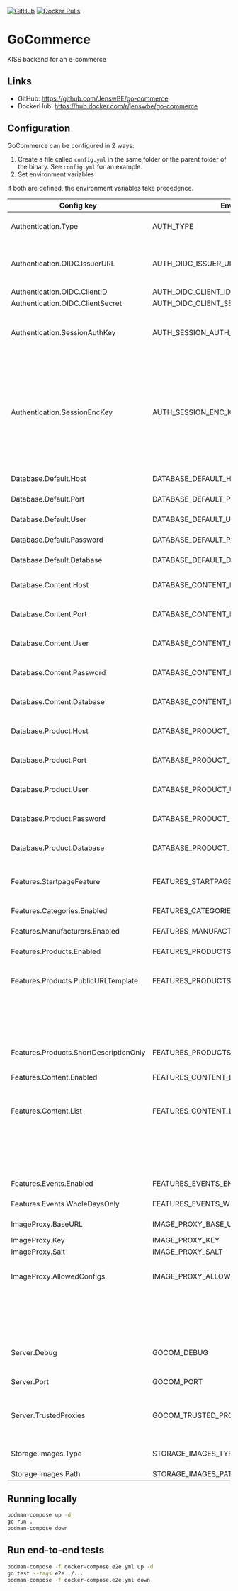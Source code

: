 [![GitHub](https://img.shields.io/github/license/JenswBE/go-commerce)](https://github.com/JenswBE/go-commerce)
[![Docker Pulls](https://img.shields.io/docker/pulls/jenswbe/go-commerce)](https://hub.docker.com/r/jenswbe/go-commerce)

# GoCommerce

KISS backend for an e-commerce

## Links

- GitHub: https://github.com/JenswBE/go-commerce
- DockerHub: https://hub.docker.com/r/jenswbe/go-commerce

## Configuration

GoCommerce can be configured in 2 ways:

1. Create a file called `config.yml` in the same folder or the parent folder of the binary. See `config.yml` for an example.
2. Set environment variables

If both are defined, the environment variables take precedence.

| Config key                             | Env variable                             | Description                                                                                                | Default value  |
| -------------------------------------- | ---------------------------------------- | ---------------------------------------------------------------------------------------------------------- | -------------- |
| Authentication.Type                    | AUTH_TYPE                                | Switch between OIDC and NONE (latter should only be used for testing)                                      | OIDC           |
| Authentication.OIDC.IssuerURL          | AUTH_OIDC_ISSUER_URL                     | URL to OpenID Configuration Issuer (without `.well-known/openid-configuration`)                            |                |
| Authentication.OIDC.ClientID           | AUTH_OIDC_CLIENT_ID                      | Client ID for OIDC                                                                                         |                |
| Authentication.OIDC.ClientSecret       | AUTH_OIDC_CLIENT_SECRET                  | Client secret for OIDC                                                                                     |                |
| Authentication.SessionAuthKey          | AUTH_SESSION_AUTH_KEY                    | Authentication key for session tokens. Mandatory and must be a base64 encoded string of 64 bytes.          |                |
|                                        |                                          | Can be generated using `openssl rand -base64 64 \| paste --delimiters '' --serial`                         |                |
| Authentication.SessionEncKey           | AUTH_SESSION_ENC_KEY                     | Encryption key for session tokens. Mandatory and must be a base64 encoded string of 32 bytes.              |                |
|                                        |                                          | Can be generated using `openssl rand -base64 32 \| paste --delimiters '' --serial`                         |                |
| Database.Default.Host                  | DATABASE_DEFAULT_HOST                    | Hostname of the default Postgres datatabase                                                                |                |
| Database.Default.Port                  | DATABASE_DEFAULT_PORT                    | Port of the default Postgres datatabase                                                                    | 5432           |
| Database.Default.User                  | DATABASE_DEFAULT_USER                    | Username for the default Postgres datatabase                                                               |                |
| Database.Default.Password              | DATABASE_DEFAULT_PASSWORD                | Password for the default Postgres datatabase                                                               |                |
| Database.Default.Database              | DATABASE_DEFAULT_DATABASE                | Database name for default the Postgres datatabase                                                          |                |
| Database.Content.Host                  | DATABASE_CONTENT_HOST                    | Override the default hostname for the content Postgres datatabase                                          |                |
| Database.Content.Port                  | DATABASE_CONTENT_PORT                    | Override the default port for the content Postgres datatabase                                              |                |
| Database.Content.User                  | DATABASE_CONTENT_USER                    | Override the default user for the content Postgres datatabase                                              |                |
| Database.Content.Password              | DATABASE_CONTENT_PASSWORD                | Override the default password for the content Postgres datatabase                                          |                |
| Database.Content.Database              | DATABASE_CONTENT_DATABASE                | Override the default database for the content Postgres datatabase                                          |                |
| Database.Product.Host                  | DATABASE_PRODUCT_HOST                    | Override the default hostname for the product Postgres datatabase                                          |                |
| Database.Product.Port                  | DATABASE_PRODUCT_PORT                    | Override the default port for the product Postgres datatabase                                              |                |
| Database.Product.User                  | DATABASE_PRODUCT_USER                    | Override the default user for the product Postgres datatabase                                              |                |
| Database.Product.Password              | DATABASE_PRODUCT_PASSWORD                | Override the default password for the product Postgres datatabase                                          |                |
| Database.Product.Database              | DATABASE_PRODUCT_DATABASE                | Override the default database for the product Postgres datatabase                                          |                |
| Features.StartpageFeature              | FEATURES_STARTPAGE_FEATURE               | Feature which should be shown as startpage. See below config keys for supported features.                  | Products       |
| Features.Categories.Enabled            | FEATURES_CATEGORIES_ENABLED              | Support for categories is enabled                                                                          | true           |
| Features.Manufacturers.Enabled         | FEATURES_MANUFACTURERS_ENABLED           | Support for manufacturers is enabled                                                                       | true           |
| Features.Products.Enabled              | FEATURES_PRODUCTS_ENABLED                | Support for products is enabled                                                                            | true           |
| Features.Products.PublicURLTemplate    | FEATURES_PRODUCTS_PUBLIC_URL_TEMPLATE    | Optional template for showing link to product page on public site. Button is omitted in                    |                |
|                                        |                                          | list if not provided. String is parsed into a Go HTML template. Product is available as `.`.               |                |
| Features.Products.ShortDescriptionOnly | FEATURES_PRODUCTS_SHORT_DESCRIPTION_ONLY | Support for long descriptions for products is disabled                                                     | true           |
| Features.Content.Enabled               | FEATURES_CONTENT_ENABLED                 | Support for content is enabled                                                                             | true           |
| Features.Content.List                  | FEATURES_CONTENT_LIST                    | List of content. New content is automatically added to the DB. Missing content is not removed from the DB. |                |
|                                        |                                          | Config: Object with fields `Name` and `ContentType`                                                        |                |
|                                        |                                          | Env: List of format `Name:ContentType`                                                                     |                |
| Features.Events.Enabled                | FEATURES_EVENTS_ENABLED                  | Support for events is enabled                                                                              | true           |
| Features.Events.WholeDaysOnly          | FEATURES_EVENTS_WHOLE_DAYS_ONLY          | Only events with full days (no time) are supported                                                         | true           |
| ImageProxy.BaseURL                     | IMAGE_PROXY_BASE_URL                     | Base URL of your [Imgproxy instance](https://docs.imgproxy.net/)                                           | /images/       |
| ImageProxy.Key                         | IMAGE_PROXY_KEY                          | [Signing key for Imgproxy](https://docs.imgproxy.net/configuration?id=url-signature)                       |                |
| ImageProxy.Salt                        | IMAGE_PROXY_SALT                         | [Salt for Imgproxy](https://docs.imgproxy.net/configuration?id=url-signature)                              |                |
| ImageProxy.AllowedConfigs              | IMAGE_PROXY_ALLOWED_CONFIGS              | Comma-separated list of allowed image configs in format width:height:resizingType.                         |                |
|                                        |                                          | Example `100:100:FILL,300:200:FIT`. Use `*` if not limiting the configs.                                   |                |
| Server.Debug                           | GOCOM_DEBUG                              | Set to true to enable debug logging and put API framework in debug mode.                                   | false          |
| Server.Port                            | GOCOM_PORT                               | HTTP port on which the GoCommerce API listens                                                              | 8080           |
| Server.TrustedProxies                  | GOCOM_TRUSTED_PROXIES                    | IP's of proxies trusted by GoCommerce. Header `X-Forwarded-For` is only considered for these hosts.        | 172.16.0.0/16  |
| Storage.Images.Type                    | STORAGE_IMAGES_TYPE                      | Type of storage used for storing images. Currently only `fs` is supported.                                 | fs             |
| Storage.Images.Path                    | STORAGE_IMAGES_PATH                      | Path for storing images                                                                                    | ./files/images |

## Running locally

```bash
podman-compose up -d
go run .
podman-compose down
```

## Run end-to-end tests

```bash
podman-compose -f docker-compose.e2e.yml up -d
go test --tags e2e ./...
podman-compose -f docker-compose.e2e.yml down
```
